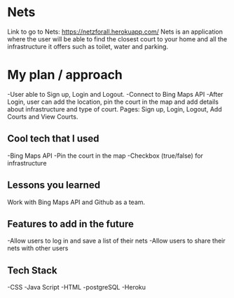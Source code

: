 # Nets
Link to go to Nets: https://netzforall.herokuapp.com/
Nets is an application where the user will be able to find the closest court to your home and all the infrastructure it offers such as toilet, water and parking.

# My plan / approach
-User able to Sign up, Login and Logout.
-Connect to Bing Maps API
-After Login, user can add the location, pin the court in the map and add details about infrastructure and type of court.
Pages: Sign up, Login, Logout, Add Courts and View Courts.

## Cool tech that I used
-Bing Maps API
-Pin the court in the map
-Checkbox (true/false) for infrastructure
## Lessons you learned
Work with Bing Maps API and Github as a team.

## Features to add in the future
-Allow users to log in and save a list of their nets
-Allow users to share their nets with other users

## Tech Stack
-CSS
-Java Script
-HTML
-postgreSQL
-Heroku


